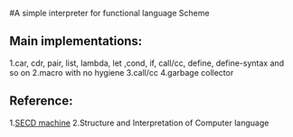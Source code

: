 #A simple interpreter for functional language Scheme

## Main implementations:
 1.car, cdr, pair, list, lambda, let ,cond, if, call/cc, define, define-syntax and so on
 2.macro with no hygiene
 3.call/cc
 4.garbage collector


## Reference:
 1.[SECD machine](https://en.wikipedia.org/wiki/SECD_machine)
 2.Structure and Interpretation of Computer language
